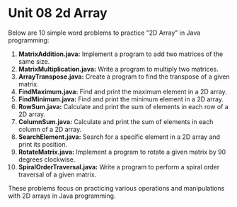 # Unit 08 2d Array

Below are 10 simple word problems to practice "2D Array" in Java programming:

1. **MatrixAddition.java:** Implement a program to add two matrices of the same size.
2. **MatrixMultiplication.java:** Write a program to multiply two matrices.
3. **ArrayTranspose.java:** Create a program to find the transpose of a given matrix.
4. **FindMaximum.java:** Find and print the maximum element in a 2D array.
5. **FindMinimum.java:** Find and print the minimum element in a 2D array.
6. **RowSum.java:** Calculate and print the sum of elements in each row of a 2D array.
7. **ColumnSum.java:** Calculate and print the sum of elements in each column of a 2D array.
8. **SearchElement.java:** Search for a specific element in a 2D array and print its position.
9. **RotateMatrix.java:** Implement a program to rotate a given matrix by 90 degrees clockwise.
10. **SpiralOrderTraversal.java:** Write a program to perform a spiral order traversal of a given matrix.

These problems focus on practicing various operations and manipulations with 2D arrays in Java programming.
